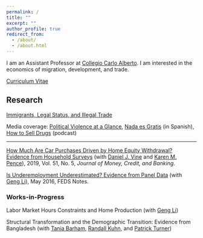 ```yaml
---
permalink: /
title: ""
excerpt: ""
author_profile: true
redirect_from: 
  - /about/
  - /about.html
---
```


I am an Assistant Professor at [Collegio Carlo Alberto](https://www.carloalberto.org/). I am interested in the economics of migration, development, and trade.

[Curriculum Vitae](https://brettmcc.github.io/files/mccully-CV.pdf)

## Research 

[Immigrants, Legal Status, and Illegal Trade](https://brettmcc.github.io/files/jmp.pdf) 

Media coverage: [Political Violence at a Glance](https://politicalviolenceataglance.org/2021/05/03/will-the-migrant-surge-raise-crime/), [Nada es Gratis](https://nadaesgratis.es/admin/inmigrantes-y-trafico-de-drogas) (in Spanish), [How to Sell Drugs](https://anchor.fm/lucy-podcast/episodes/Ep--15---Brett-McCully-e46oha) (podcast)


------------

[How Much Are Car Purchases Driven by Home Equity Withdrawal? Evidence from Household Surveys](https://www.ncbi.nlm.nih.gov/pmc/articles/PMC6880956/) (with [Daniel J. Vine](https://www.federalreserve.gov/econres/daniel-j-vine.htm) and [Karen M. Pence](https://www.federalreserve.gov/econres/karen-m-pence.htm)), 2019, Vol. 51, No. 5, *Journal of Money, Credit, and Banking*.

[Is Underemployment Underestimated? Evidence from Panel Data](https://www.federalreserve.gov/econresdata/notes/feds-notes/2016/is-underemployment-underestimated-evidence-from-panel-data-20160516.html) (with [Geng Li](https://sites.google.com/site/gengliresearch/)), May 2016, FEDS Notes.



### Works-in-Progress

Labor Market Hours Constraints and Home Production (with [Geng Li](https://sites.google.com/site/gengliresearch/))

Structural Transformation and the Demographic Transition: Evidence from Bangladesh (with [Tania Barham](https://ibs.colorado.edu/barham/), [Randall Kuhn](https://ph.ucla.edu/faculty/kuhn), and [Patrick Turner](https://sites.google.com/a/colorado.edu/psullivant/))
